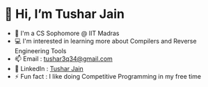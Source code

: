# 👋 Hi, I’m Tushar Jain
- 🏫 I'm a CS Sophomore @ IIT Madras 
- 💻 I'm interested in learning more about Compilers and Reverse Engineering Tools
- 📫 Email : tushar3q34@gmail.com
- 🔗 LinkedIn : [Tushar Jain](https://www.linkedin.com/in/tushar3q34/)
- ⚡ Fun fact : I like doing Competitive Programming in my free time

<!---
tushar3q34/tushar3q34 is a ✨ special ✨ repository because its `README.md` (this file) appears on your GitHub profile.
You can click the Preview link to take a look at your changes.
--->
